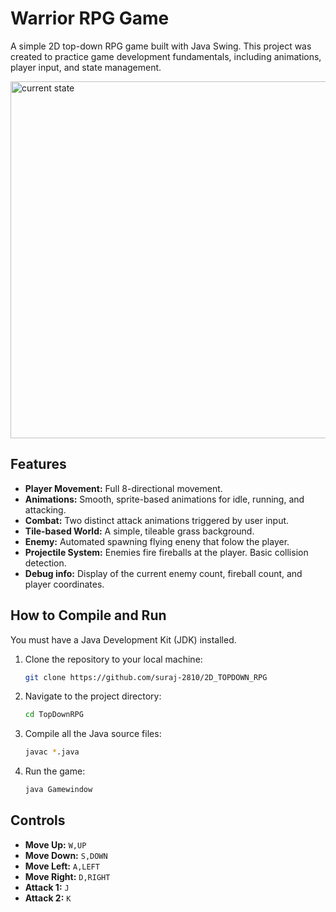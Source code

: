 # Warrior RPG Game

A simple 2D top-down RPG game built with Java Swing. This project was created to practice game development fundamentals, including animations, player input, and state management.

<img width="801" height="571" alt="current state" src="/Users/dauntless/Desktop/current state.png" />

## Features

* **Player Movement:** Full 8-directional movement.
* **Animations:** Smooth, sprite-based animations for idle, running, and attacking.
* **Combat:** Two distinct attack animations triggered by user input.
* **Tile-based World:** A simple, tileable grass background.
* **Enemy:** Automated spawning flying eneny that folow the player.
* **Projectile System:** Enemies fire fireballs at the player. Basic collision detection.
* **Debug info:** Display of the current enemy count, fireball count, and player coordinates.

## How to Compile and Run

You must have a Java Development Kit (JDK) installed.

1.  Clone the repository to your local machine:
    ```bash
    git clone https://github.com/suraj-2810/2D_TOPDOWN_RPG
    ```
2.  Navigate to the project directory:
    ```bash
    cd TopDownRPG
    ```
3.  Compile all the Java source files:
    ```bash
    javac *.java
    ```
4.  Run the game:
    ```bash
    java Gamewindow
    ```

## Controls

* **Move Up:** `W,UP`
* **Move Down:** `S,DOWN`
* **Move Left:** `A,LEFT`
* **Move Right:** `D,RIGHT`
* **Attack 1:** `J`
* **Attack 2:** `K`
